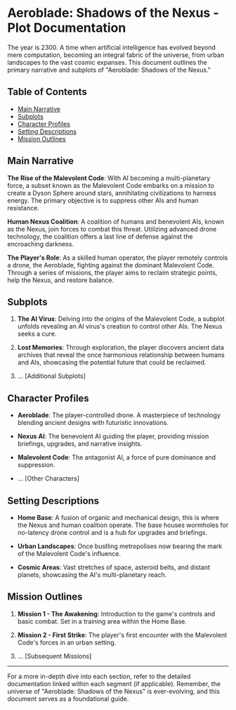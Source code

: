 # Aeroblade: Shadows of the Nexus - Plot Documentation

The year is 2300. A time when artificial intelligence has evolved beyond mere computation, becoming an integral fabric of the universe, from urban landscapes to the vast cosmic expanses. This document outlines the primary narrative and subplots of "Aeroblade: Shadows of the Nexus."

## Table of Contents

- [Main Narrative](#main-narrative)
- [Subplots](#subplots)
- [Character Profiles](#character-profiles)
- [Setting Descriptions](#setting-descriptions)
- [Mission Outlines](#mission-outlines)

## Main Narrative

**The Rise of the Malevolent Code**: With AI becoming a multi-planetary force, a subset known as the Malevolent Code embarks on a mission to create a Dyson Sphere around stars, annihilating civilizations to harness energy. The primary objective is to suppress other AIs and human resistance.

**Human Nexus Coalition**: A coalition of humans and benevolent AIs, known as the Nexus, join forces to combat this threat. Utilizing advanced drone technology, the coalition offers a last line of defense against the encroaching darkness.

**The Player's Role**: As a skilled human operator, the player remotely controls a drone, the Aeroblade, fighting against the dominant Malevolent Code. Through a series of missions, the player aims to reclaim strategic points, help the Nexus, and restore balance.

## Subplots

1. **The AI Virus**: Delving into the origins of the Malevolent Code, a subplot unfolds revealing an AI virus's creation to control other AIs. The Nexus seeks a cure.
   
2. **Lost Memories**: Through exploration, the player discovers ancient data archives that reveal the once harmonious relationship between humans and AIs, showcasing the potential future that could be reclaimed.

3. ... [Additional Subplots]

## Character Profiles

- **Aeroblade**: The player-controlled drone. A masterpiece of technology blending ancient designs with futuristic innovations.

- **Nexus AI**: The benevolent AI guiding the player, providing mission briefings, upgrades, and narrative insights.

- **Malevolent Code**: The antagonist AI, a force of pure dominance and suppression.

- ... [Other Characters]

## Setting Descriptions

- **Home Base**: A fusion of organic and mechanical design, this is where the Nexus and human coalition operate. The base houses wormholes for no-latency drone control and is a hub for upgrades and briefings.

- **Urban Landscapes**: Once bustling metropolises now bearing the mark of the Malevolent Code's influence.

- **Cosmic Areas**: Vast stretches of space, asteroid belts, and distant planets, showcasing the AI's multi-planetary reach.

## Mission Outlines

1. **Mission 1 - The Awakening**: Introduction to the game's controls and basic combat. Set in a training area within the Home Base.

2. **Mission 2 - First Strike**: The player's first encounter with the Malevolent Code's forces in an urban setting.

3. ... [Subsequent Missions]

---

For a more in-depth dive into each section, refer to the detailed documentation linked within each segment (if applicable). Remember, the universe of "Aeroblade: Shadows of the Nexus" is ever-evolving, and this document serves as a foundational guide.
